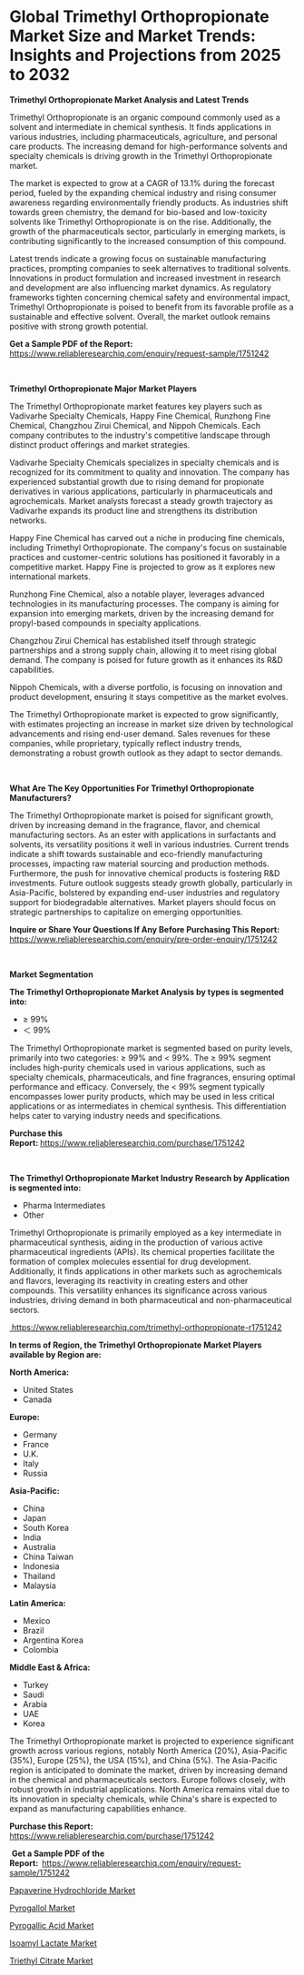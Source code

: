 <p><h1>Global Trimethyl Orthopropionate Market Size and Market Trends: Insights and Projections from 2025 to 2032</h1></p><p><strong>Trimethyl Orthopropionate Market Analysis and Latest Trends</strong></p>
<p><p>Trimethyl Orthopropionate is an organic compound commonly used as a solvent and intermediate in chemical synthesis. It finds applications in various industries, including pharmaceuticals, agriculture, and personal care products. The increasing demand for high-performance solvents and specialty chemicals is driving growth in the Trimethyl Orthopropionate market.</p><p>The market is expected to grow at a CAGR of 13.1% during the forecast period, fueled by the expanding chemical industry and rising consumer awareness regarding environmentally friendly products. As industries shift towards green chemistry, the demand for bio-based and low-toxicity solvents like Trimethyl Orthopropionate is on the rise. Additionally, the growth of the pharmaceuticals sector, particularly in emerging markets, is contributing significantly to the increased consumption of this compound.</p><p>Latest trends indicate a growing focus on sustainable manufacturing practices, prompting companies to seek alternatives to traditional solvents. Innovations in product formulation and increased investment in research and development are also influencing market dynamics. As regulatory frameworks tighten concerning chemical safety and environmental impact, Trimethyl Orthopropionate is poised to benefit from its favorable profile as a sustainable and effective solvent. Overall, the market outlook remains positive with strong growth potential.</p></p>
<p><strong>Get a Sample PDF of the Report:&nbsp;</strong> <a href="https://www.reliableresearchiq.com/enquiry/request-sample/1751242?utm_campaign=99&utm_medium=2&utm_source=Github&utm_content=ia&utm_term=01042025&utm_id=trimethyl-orthopropionate">https://www.reliableresearchiq.com/enquiry/request-sample/1751242</a></p>
<p>&nbsp;</p>
<p><strong>Trimethyl Orthopropionate Major Market Players</strong></p>
<p><p>The Trimethyl Orthopropionate market features key players such as Vadivarhe Specialty Chemicals, Happy Fine Chemical, Runzhong Fine Chemical, Changzhou Zirui Chemical, and Nippoh Chemicals. Each company contributes to the industry's competitive landscape through distinct product offerings and market strategies.</p><p>Vadivarhe Specialty Chemicals specializes in specialty chemicals and is recognized for its commitment to quality and innovation. The company has experienced substantial growth due to rising demand for propionate derivatives in various applications, particularly in pharmaceuticals and agrochemicals. Market analysts forecast a steady growth trajectory as Vadivarhe expands its product line and strengthens its distribution networks.</p><p>Happy Fine Chemical has carved out a niche in producing fine chemicals, including Trimethyl Orthopropionate. The company's focus on sustainable practices and customer-centric solutions has positioned it favorably in a competitive market. Happy Fine is projected to grow as it explores new international markets.</p><p>Runzhong Fine Chemical, also a notable player, leverages advanced technologies in its manufacturing processes. The company is aiming for expansion into emerging markets, driven by the increasing demand for propyl-based compounds in specialty applications. </p><p>Changzhou Zirui Chemical has established itself through strategic partnerships and a strong supply chain, allowing it to meet rising global demand. The company is poised for future growth as it enhances its R&D capabilities.</p><p>Nippoh Chemicals, with a diverse portfolio, is focusing on innovation and product development, ensuring it stays competitive as the market evolves.</p><p>The Trimethyl Orthopropionate market is expected to grow significantly, with estimates projecting an increase in market size driven by technological advancements and rising end-user demand. Sales revenues for these companies, while proprietary, typically reflect industry trends, demonstrating a robust growth outlook as they adapt to sector demands.</p></p>
<p>&nbsp;</p>
<p><strong>What Are The Key Opportunities For Trimethyl Orthopropionate Manufacturers?</strong></p>
<p><p>The Trimethyl Orthopropionate market is poised for significant growth, driven by increasing demand in the fragrance, flavor, and chemical manufacturing sectors. As an ester with applications in surfactants and solvents, its versatility positions it well in various industries. Current trends indicate a shift towards sustainable and eco-friendly manufacturing processes, impacting raw material sourcing and production methods. Furthermore, the push for innovative chemical products is fostering R&D investments. Future outlook suggests steady growth globally, particularly in Asia-Pacific, bolstered by expanding end-user industries and regulatory support for biodegradable alternatives. Market players should focus on strategic partnerships to capitalize on emerging opportunities.</p></p>
<p><strong>Inquire or Share Your Questions If Any Before Purchasing This Report:</strong> <a href="https://www.reliableresearchiq.com/enquiry/pre-order-enquiry/1751242?utm_campaign=99&utm_medium=2&utm_source=Github&utm_content=ia&utm_term=01042025&utm_id=trimethyl-orthopropionate">https://www.reliableresearchiq.com/enquiry/pre-order-enquiry/1751242</a></p>
<p>&nbsp;</p>
<p><strong>Market Segmentation</strong></p>
<p><strong>The Trimethyl Orthopropionate Market Analysis by types is segmented into:</strong></p>
<p><ul><li>≥ 99%</li><li>＜ 99%</li></ul></p>
<p><p>The Trimethyl Orthopropionate market is segmented based on purity levels, primarily into two categories: ≥ 99% and < 99%. The ≥ 99% segment includes high-purity chemicals used in various applications, such as specialty chemicals, pharmaceuticals, and fine fragrances, ensuring optimal performance and efficacy. Conversely, the < 99% segment typically encompasses lower purity products, which may be used in less critical applications or as intermediates in chemical synthesis. This differentiation helps cater to varying industry needs and specifications.</p></p>
<p><strong>Purchase this Report:&nbsp;</strong><a href="https://www.reliableresearchiq.com/purchase/1751242?utm_campaign=99&utm_medium=2&utm_source=Github&utm_content=ia&utm_term=01042025&utm_id=trimethyl-orthopropionate">https://www.reliableresearchiq.com/purchase/1751242</a></p>
<p>&nbsp;</p>
<p><strong>The Trimethyl Orthopropionate Market Industry Research by Application is segmented into:</strong></p>
<p><ul><li>Pharma Intermediates</li><li>Other</li></ul></p>
<p><p>Trimethyl Orthopropionate is primarily employed as a key intermediate in pharmaceutical synthesis, aiding in the production of various active pharmaceutical ingredients (APIs). Its chemical properties facilitate the formation of complex molecules essential for drug development. Additionally, it finds applications in other markets such as agrochemicals and flavors, leveraging its reactivity in creating esters and other compounds. This versatility enhances its significance across various industries, driving demand in both pharmaceutical and non-pharmaceutical sectors.</p></p>
<p><a href="https://www.reliableresearchiq.com/trimethyl-orthopropionate-r1751242?utm_campaign=99&utm_medium=2&utm_source=Github&utm_content=ia&utm_term=01042025&utm_id=trimethyl-orthopropionate">&nbsp;https://www.reliableresearchiq.com/trimethyl-orthopropionate-r1751242</a></p>
<p><strong>In terms of Region, the Trimethyl Orthopropionate Market Players available by Region are:</strong></p>
<p>
    <p> <strong> North America: </strong>
        <ul>
            <li>United States</li>
            <li>Canada</li>
        </ul>
        </p> 
    <p> <strong> Europe: </strong>
        <ul>
            <li>Germany</li>
            <li>France</li>
            <li>U.K.</li>
            <li>Italy</li>
            <li>Russia</li>
        </ul>
        </p> 
    <p> <strong> Asia-Pacific: </strong>
        <ul>
            <li>China</li>
            <li>Japan</li>
            <li>South Korea</li>
            <li>India</li>
            <li>Australia</li>
            <li>China Taiwan</li>
            <li>Indonesia</li>
            <li>Thailand</li>
            <li>Malaysia</li>
        </ul>
        </p> 
    <p> <strong> Latin America: </strong>
        <ul>
            <li>Mexico</li>
            <li>Brazil</li>
            <li>Argentina Korea</li>
            <li>Colombia</li>
        </ul>
        </p> 
    <p> <strong> Middle East & Africa: </strong>
        <ul>
            <li>Turkey</li>
            <li>Saudi</li>
            <li>Arabia</li>
            <li>UAE</li>
            <li>Korea</li>
        </ul>
    </p>
    </p>
<p><p>The Trimethyl Orthopropionate market is projected to experience significant growth across various regions, notably North America (20%), Asia-Pacific (35%), Europe (25%), the USA (15%), and China (5%). The Asia-Pacific region is anticipated to dominate the market, driven by increasing demand in the chemical and pharmaceuticals sectors. Europe follows closely, with robust growth in industrial applications. North America remains vital due to its innovation in specialty chemicals, while China's share is expected to expand as manufacturing capabilities enhance.</p></p>
<p><strong>Purchase this Report: </strong><a href="https://www.reliableresearchiq.com/purchase/1751242?utm_campaign=99&utm_medium=2&utm_source=Github&utm_content=ia&utm_term=01042025&utm_id=trimethyl-orthopropionate">https://www.reliableresearchiq.com/purchase/1751242</a></p>
<p>&nbsp;<strong>Get a Sample PDF of the Report:&nbsp;&nbsp;</strong><a href="https://www.reliableresearchiq.com/enquiry/request-sample/1751242?utm_campaign=99&utm_medium=2&utm_source=Github&utm_content=ia&utm_term=01042025&utm_id=trimethyl-orthopropionate">https://www.reliableresearchiq.com/enquiry/request-sample/1751242</a></p>
<p><strong></strong></p>
<p><p><a href="https://github.com/sacmatidora/Market-Research-Report-List-1/blob/main/papaverine-hydrochloride-market.md?utm_campaign=99&utm_medium=2&utm_source=Github&utm_content=ia&utm_term=01042025&utm_id=trimethyl-orthopropionate">Papaverine Hydrochloride Market</a></p><p><a href="https://github.com/ardgenoud/Market-Research-Report-List-1/blob/main/pyrogallol-market.md?utm_campaign=99&utm_medium=2&utm_source=Github&utm_content=ia&utm_term=01042025&utm_id=trimethyl-orthopropionate">Pyrogallol Market</a></p><p><a href="https://github.com/cingozascard/Market-Research-Report-List-1/blob/main/pyrogallic-acid-market.md?utm_campaign=99&utm_medium=2&utm_source=Github&utm_content=ia&utm_term=01042025&utm_id=trimethyl-orthopropionate">Pyrogallic Acid Market</a></p><p><a href="https://github.com/airitaursela/Market-Research-Report-List-1/blob/main/isoamyl-lactate-market.md?utm_campaign=99&utm_medium=2&utm_source=Github&utm_content=ia&utm_term=01042025&utm_id=trimethyl-orthopropionate">Isoamyl Lactate Market</a></p><p><a href="https://github.com/gauldvikerm6/Market-Research-Report-List-1/blob/main/triethyl-citrate-market.md?utm_campaign=99&utm_medium=2&utm_source=Github&utm_content=ia&utm_term=01042025&utm_id=trimethyl-orthopropionate">Triethyl Citrate Market</a></p></p>